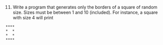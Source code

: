 11. Write a program that generates only the borders of a square of random size. Sizes must be between 1 and 10 (included). For instance, a square with size 4 will print
```
****
*  *
*  *
****
```
